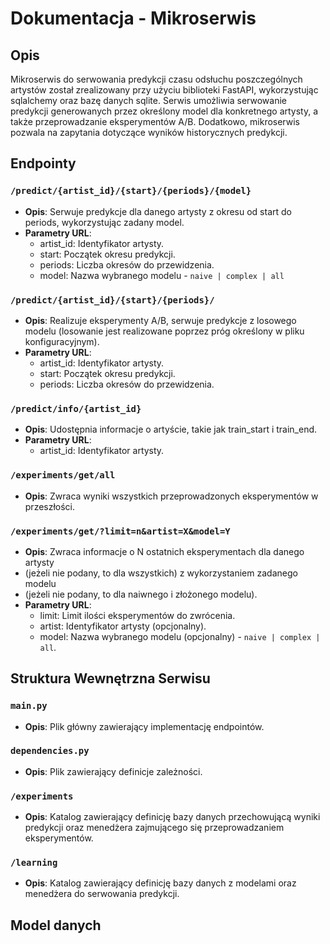 # Dokumentacja - Mikroserwis

## Opis
Mikroserwis do serwowania predykcji czasu odsłuchu poszczególnych artystów 
został zrealizowany przy użyciu biblioteki FastAPI, wykorzystując sqlalchemy 
oraz bazę danych sqlite. Serwis umożliwia serwowanie predykcji generowanych 
przez określony model dla konkretnego artysty, a także przeprowadzanie 
eksperymentów A/B. Dodatkowo, mikroserwis pozwala na zapytania dotyczące 
wyników historycznych predykcji. 

## Endpointy

### `/predict/{artist_id}/{start}/{periods}/{model}`
- **Opis**: Serwuje predykcje dla danego artysty z okresu od start do periods, 
wykorzystując zadany model.
- **Parametry URL**:
  - artist_id: Identyfikator artysty.
  - start: Początek okresu predykcji.
  - periods: Liczba okresów do przewidzenia.
  - model: Nazwa wybranego modelu - `naive | complex | all`

### `/predict/{artist_id}/{start}/{periods}/`
- **Opis**: Realizuje eksperymenty A/B, serwuje predykcje z losowego modelu 
(losowanie jest realizowane poprzez próg określony w pliku konfiguracyjnym).
- **Parametry URL**:
  - artist_id: Identyfikator artysty.
  - start: Początek okresu predykcji.
  - periods: Liczba okresów do przewidzenia.

### `/predict/info/{artist_id}`
- **Opis**: Udostępnia informacje o artyście, takie jak train_start i train_end.
- **Parametry URL**:
  - artist_id: Identyfikator artysty.

### `/experiments/get/all`
- **Opis**: Zwraca wyniki wszystkich przeprowadzonych eksperymentów w przeszłości.

### `/experiments/get/?limit=n&artist=X&model=Y`
- **Opis**: Zwraca informacje o N ostatnich eksperymentach dla danego artysty 
- (jeżeli nie podany, to dla wszystkich) z wykorzystaniem zadanego modelu 
- (jeżeli nie podany, to dla naiwnego i złożonego modelu).
- **Parametry URL**:
  - limit: Limit ilości eksperymentów do zwrócenia.
  - artist: Identyfikator artysty (opcjonalny).
  - model: Nazwa wybranego modelu (opcjonalny) - `naive | complex | all`.

## Struktura Wewnętrzna Serwisu

### `main.py`
- **Opis**: Plik główny zawierający implementację endpointów.

### `dependencies.py`
- **Opis**: Plik zawierający definicje zależności.

### `/experiments`
- **Opis**: Katalog zawierający definicję bazy danych przechowującą wyniki 
predykcji oraz menedżera zajmującego się przeprowadzaniem eksperymentów.

### `/learning`
- **Opis**: Katalog zawierający definicję bazy danych z modelami oraz menedżera 
do serwowania predykcji.

## Model danych